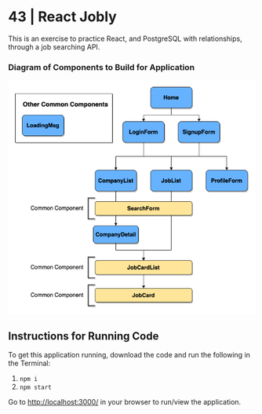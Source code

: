 # 43 | React Jobly

This is an exercise to practice React, and PostgreSQL with relationships, through a job searching API.

### Diagram of Components to Build for Application

![React Jobly Components](https://github.com/shaunwo/43-react-jobly/blob/5708f3cd654582fc3d8987865b91d4bba350053a/React%20Jobly%20Components.png)

## Instructions for Running Code

To get this application running, download the code and run the following in the Terminal:

1. `npm i`
2. `npm start`

Go to [http://localhost:3000/](http://localhost:3000/) in your browser to run/view the application.

